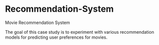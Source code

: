 # Recommendation-System
Movie Recommendation System

The goal of this case study is to experiment with various recommendation models for predicting user preferences for movies. 
